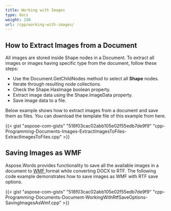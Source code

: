 ```yaml
---
title: Working with Images
type: docs
weight: 150
url: /cpp/working-with-images/
---
```


## **How to Extract Images from a Document**
All images are stored inside Shape nodes in a Document. To extract all images or images having specific type from the document, follow these steps:

- Use the Document.GetChildNodes method to select all **Shape** nodes.
- Iterate through resulting node collections.
- Check the Shape.HasImage boolean property.
- Extract image data using the Shape.ImageData property.
- Save image data to a file.

Below example shows how to extract images from a document and save them as files. You can download the template file of this example from here.

{{< gist "aspose-com-gists" "518f03cac02abb105e02f55edb7de9f9" "cpp-Programming-Documents-Images-ExtractImagesToFiles-ExtractImagesToFiles.cpp" >}}
## **Saving Images as WMF**
Aspose.Words provides functionality to save all the available images in a document to [WMF ](https://wiki.fileformat.com/image/wmf/)format while converting DOCX to RTF. The following code example demonstrates how to save images as WMF with RTF save options.

{{< gist "aspose-com-gists" "518f03cac02abb105e02f55edb7de9f9" "cpp-Programming-Documents-Document-WorkingWithRtfSaveOptions-SavingImagesAsWmf.cpp" >}}
